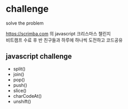 # challenge
solve the problem

https://scrimba.com 의 javascript 크리스마스 챌린지<br>
비트캠프 수료 후 반 친구들과 하루에 하나씩 도전하고 코드공유

## javascript challenge
  + split()
  + join()
  + pop()
  + push()
  + slice()
  + charCodeAt()
  + unshift()
